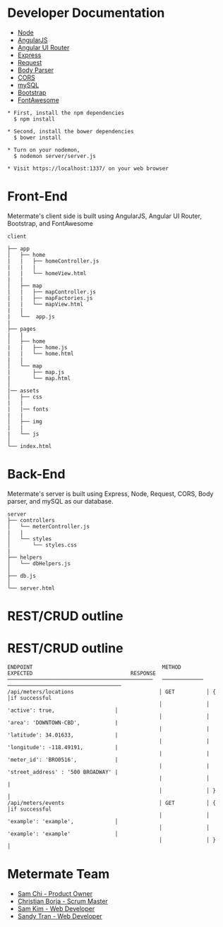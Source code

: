 # Developer Documentation
* [Node](https://nodejs.org/en/)
* [AngularJS](https://angularjs.org/)
* [Angular UI Router](https://angular-ui.github.io/ui-router/site/#/api/ui.router)
* [Express](https://expressjs.com/)
* [Request](https://www.npmjs.com/package/request)
* [Body Parser](https://www.npmjs.com/package/body-parser)
* [CORS](https://www.npmjs.com/package/cors)
* [mySQL](https://dev.mysql.com/doc/)
* [Bootstrap](http://getbootstrap.com/)
* [FontAwesome](http://fontawesome.io/)

```
* First, install the npm dependencies
  $ npm install
```
```
* Second, install the bower dependencies
  $ bower install
```
```
* Turn on your nodemon,
  $ nodemon server/server.js
```
```
* Visit https://localhost:1337/ on your web browser
```


# Front-End
Metermate's client side is built using AngularJS, Angular UI Router, Bootstrap, and FontAwesome

```
client

├── app
│   ├── home
|   |   ├── homeController.js
|   |   |
|   |   └── homeView.html
|   |
│   ├── map
|   |   ├── mapController.js
|   |   ├── mapFactories.js
|   |   └── mapView.html
|   |
|   └──  app.js
|  
├── pages
|   |
│   ├── home
|   |   ├── home.js
|   |   └── home.html
|   |
│   └── map
|       ├── map.js
|       └── map.html  
│   
|── assets
│   ├── css
|   |
|   |── fonts
|   |
│   ├── img
|   |
|   └── js
│  
└── index.html
```


# Back-End
Metermate's server is built using Express, Node, Request, CORS, Body parser, and mySQL as our database.
```
server
├── controllers
│   └── meterController.js
|   |
│   └── styles
│       └── styles.css
|  
├── helpers
│   └── dbHelpers.js
│   
├── db.js
│  
└── server.html
```

# REST/CRUD outline

# REST/CRUD outline

```
ENDPOINT                                         METHOD         EXPECTED                               RESPONSE
──────────────────────────────────────────────   ─────────────  ────────────────────────────────────   
/api/meters/locations                           │ GET          │ {                                  │if successful                                                    
                                                │              │  'active': true,                   │   
                                                │              │  'area': 'DOWNTOWN-CBD',           |
                                                |              |  'latitude': 34.01633,             |
                                                |              |  'longitude': -118.49191,          |
                                                |              |  'meter_id': 'BRO0516',            |
                                                |              |  'street_address' : '500 BROADWAY' |
                                                |              │                                    |
                                                │              │ }                                  │
/api/meters/events                              │ GET          │ {                                  │if successful
                                                │              │  'example': 'example',             │
                                                │              │  'example': 'example'              │
                                                │              │ }                                  │
```

# Metermate Team

* [Sam Chi - Product Owner](https://www.github.com/samsjchi)
* [Christian Borja - Scrum Master](https://www.github.com/cborjah)
* [Sam Kim - Web Developer](https://github.com/samkim28)
* [Sandy Tran - Web Developer](https://github.com/justsandytran)

